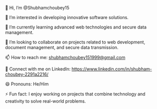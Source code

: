 👋 Hi, I’m @Shubhamchoubey15

👀 I’m interested in developing innovative software solutions.

🌱 I’m currently learning advanced web technologies and secure data management.

💞️ I’m looking to collaborate on projects related to web development, document management, and secure data transmission.

📫 How to reach me: shubhamchoubey151999@gmail.com

🔗 Connect with me on LinkedIn:  https://www.linkedin.com/in/shubham-choubey-2291a2216/


😄 Pronouns: He/Him

⚡ Fun fact: I enjoy working on projects that combine technology and creativity to solve real-world problems.

